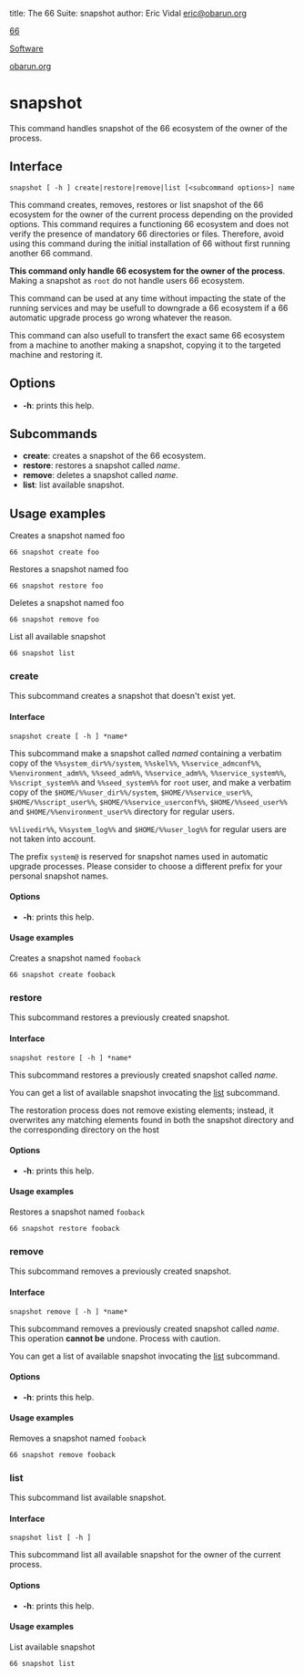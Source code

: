 title: The 66 Suite: snapshot
author: Eric Vidal <eric@obarun.org>

[66](index.html)

[Software](https://web.obarun.org/software)

[obarun.org](https://web.obarun.org)

# snapshot

This command handles snapshot of the 66 ecosystem of the owner of the process.

## Interface

```
snapshot [ -h ] create|restore|remove|list [<subcommand options>] name
```

This command creates, removes, restores or list snapshot of the 66 ecosystem for the owner of the current process depending on the provided options. This command requires a functioning 66 ecosystem and does not verify the presence of mandatory 66 directories or files. Therefore, avoid using this command during the initial installation of 66 without first running another 66 command.

**This command only handle 66 ecosystem for the owner of the process**. Making a snapshot as `root` do not handle users 66 ecosystem.

This command can be used at any time without impacting the state of the running services and may be usefull to downgrade a 66 ecosystem if a 66 automatic upgrade process go wrong whatever the reason.

This command can also usefull to transfert the exact same 66 ecosystem from a machine to another making a snapshot, copying it to the targeted machine and restoring it.

## Options

- **-h**: prints this help.

## Subcommands

- **create**: creates a snapshot of the 66 ecosystem.
- **restore**: restores a snapshot called *name*.
- **remove**: deletes a snapshot called *name*.
- **list**: list available snapshot.

## Usage examples

Creates a snapshot named foo

```
66 snapshot create foo
```

Restores a snapshot named foo

```
66 snapshot restore foo
```

Deletes a snapshot named foo

```
66 snapshot remove foo
```

List all available snapshot

```
66 snapshot list
```

### create

This subcommand creates a snapshot that doesn't exist yet.

#### Interface

```
snapshot create [ -h ] *name*
```

This subcommand make a snapshot called *named* containing a verbatim copy of the `%%system_dir%%/system`, `%%skel%%`, `%%service_admconf%%`, `%%environment_adm%%`, `%%seed_adm%%`, `%%service_adm%%`, `%%service_system%%`, `%%script_system%%` and `%%seed_system%%` for `root` user, and make a verbatim copy of the `$HOME/%%user_dir%%/system`, `$HOME/%%service_user%%`, `$HOME/%%script_user%%`, `$HOME/%%service_userconf%%`, `$HOME/%%seed_user%%` and `$HOME/%%environment_user%%` directory for regular users.

`%%livedir%%`, `%%system_log%%` and `$HOME/%%user_log%%` for regular users are not taken into account.

The prefix `system@` is reserved for snapshot names used in automatic upgrade processes. Please consider to choose a different prefix for your personal snapshot names.

#### Options

- **-h**: prints this help.

#### Usage examples

Creates a snapshot named `fooback`

```
66 snapshot create fooback
```

### restore

This subcommand restores a previously created snapshot.

#### Interface

```
snapshot restore [ -h ] *name*
```

This subcommand restores a previously created snapshot called *name*.

You can get a list of available snapshot invocating the [list](#list) subcommand.

The restoration process does not remove existing elements; instead, it overwrites any matching elements found in both the snapshot directory and the corresponding directory on the host

#### Options

- **-h**: prints this help.

#### Usage examples

Restores a snapshot named `fooback`

```
66 snapshot restore fooback
```

### remove

This subcommand removes a previously created snapshot.

#### Interface

```
snapshot remove [ -h ] *name*
```

This subcommand removes a previously created snapshot called *name*. This operation **cannot be** undone. Process with caution.

You can get a list of available snapshot invocating the [list](#list) subcommand.

#### Options

- **-h**: prints this help.

#### Usage examples

Removes a snapshot named `fooback`

```
66 snapshot remove fooback
```

### list

This subcommand list available snapshot.

#### Interface

```
snapshot list [ -h ]
```

This subcommand list all available snapshot for the owner of the current process.

#### Options

- **-h**: prints this help.

#### Usage examples

List available snapshot

```
66 snapshot list
```